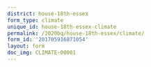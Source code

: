 ```yaml
---
district: house-18th-essex
form_type: climate
unique_id: house-18th-essex-climate
permalink: /2020bq/house-18th-essex/climate/
form_id: '201705916871054'
layout: form
doc_img: CLIMATE-00001
---
```

